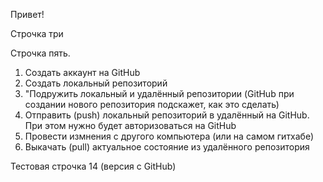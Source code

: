 Привет!

Строчка три

Строчка пять.

1. Создать аккаунт на GitHub
2. Создать локальный репозиторий
3. "Подружить локальный и удалённый репозитории (GitHub при создании нового репозитория подскажет, как это сделать)
4. Отправить (push) локальный репозиторий в удалённый на GitHub. При  этом нужно будет авторизоваться на GitHub
5. Провести измнения с другого компьютера (или на самом гитхабе)
6. Выкачать (pull) актуальное состояние из удалённого репозитория

Тестовая строчка 14 (версия с GitHub)
